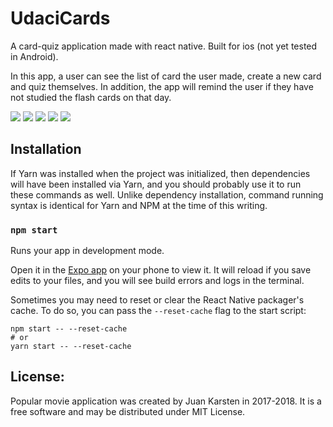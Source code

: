# UdaciCards
A card-quiz application made with react native. Built for ios (not yet tested in Android).

In this app, a user can see the list of card the user made, create a new card and quiz themselves. In addition, the app will remind the user if they have not studied the flash cards on that day.

<img src='readme/1.png' />
<img src='readme/2.png' />
<img src='readme/3.png' />
<img src='readme/4.png' />
<img src='readme/5.png' />

## Installation

If Yarn was installed when the project was initialized, then dependencies will have been installed via Yarn, and you should probably use it to run these commands as well. Unlike dependency installation, command running syntax is identical for Yarn and NPM at the time of this writing.

### `npm start`

Runs your app in development mode.

Open it in the [Expo app](https://expo.io) on your phone to view it. It will reload if you save edits to your files, and you will see build errors and logs in the terminal.

Sometimes you may need to reset or clear the React Native packager's cache. To do so, you can pass the `--reset-cache` flag to the start script:

```
npm start -- --reset-cache
# or
yarn start -- --reset-cache
```


## License:
Popular movie application was created by Juan Karsten in 2017-2018. It is a free software and may be distributed under MIT License.
